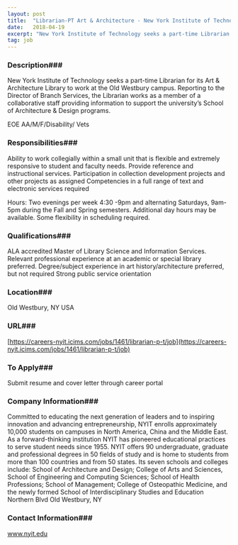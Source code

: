 ```yaml
---
layout: post
title:  "Librarian-PT Art & Architecture - New York Institute of Technology"
date:   2018-04-19
excerpt: "New York Institute of Technology seeks a part-time Librarian for its Art & Architecture Library to work at the Old Westbury campus. Reporting to the Director of Branch Services, the Librarian works as a member of a collaborative staff providing information to support the university’s School of Architecture & Design..."
tag: job
---
```


### Description###

New York Institute of Technology seeks a part-time Librarian for its Art & Architecture Library to work at the Old Westbury campus.  Reporting to the Director of Branch Services, the Librarian works as a member of a collaborative staff providing information to support the university’s School of Architecture & Design programs.


 EOE AA/M/F/Disability/ Vets




### Responsibilities###

Ability to work collegially within a small unit that is flexible and extremely responsive to student and faculty needs.
Provide reference and instructional services.
Participation in collection development projects and other projects as assigned
Competencies in a full range of text and electronic services required

Hours: Two evenings per week 4:30 -9pm and alternating Saturdays, 9am-5pm during the Fall and Spring semesters.
Additional day hours may be available. 
Some flexibility in scheduling required.


### Qualifications###

ALA accredited Master of Library Science and Information Services.
Relevant professional experience at an academic or special library preferred.
Degree/subject experience in art history/architecture preferred, but not required
Strong public service orientation




### Location###

Old Westbury, NY USA


### URL###

[https://careers-nyit.icims.com/jobs/1461/librarian-p-t/job](https://careers-nyit.icims.com/jobs/1461/librarian-p-t/job)

### To Apply###

Submit resume and cover letter through career portal


### Company Information###

Committed to educating the next generation of leaders and to inspiring innovation and advancing entrepreneurship, NYIT enrolls approximately 10,000 students on campuses in North America, China and the Middle East. As a forward-thinking institution NYIT has pioneered educational practices to serve student needs since 1955. NYIT offers 90 undergraduate, graduate and professional degrees in 50 fields of study and is home to students from more than 100 countries and from 50 states. Its seven schools and colleges include: School of Architecture and Design; College of Arts and Sciences, School of Engineering and Computing Sciences; School of Health Professions; School of Management; College of Osteopathic Medicine, and the newly formed School of Interdisciplinary Studies and Education
Northern Blvd
Old Westbury, NY


### Contact Information###

www.nyit.edu

